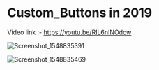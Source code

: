 # Custom_Buttons in 2019

Video link :- https://youtu.be/RIL6nINOdow

![Screenshot_1548835391](https://user-images.githubusercontent.com/42275109/57908679-3ae89e00-789e-11e9-8a79-7bfd1731328a.png)

![Screenshot_1548835469](https://user-images.githubusercontent.com/42275109/57908697-4340d900-789e-11e9-8c6e-28d93039bdde.png)
